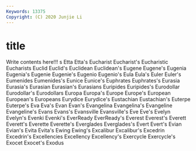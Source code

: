 ```yaml
---
Keywords: 13375
Copyright: (C) 2020 Junjie Li
---
```


# title

Write contents here!!!
s 
Etta 
Etta's 
Eucharist 
Eucharist's 
Eucharistic 
Eucharists 
Euclid 
Euclid's
Euclidean 
Euclidean's 
Eugene 
Eugene's 
Eugenia 
Eugenia's 
Eugenie 
Eugenie's 
Eugenio 
Eugenio's
Eula 
Eula's 
Euler 
Euler's 
Eumenides 
Eumenides's 
Eunice 
Eunice's 
Euphrates 
Euphrates's
Eurasia 
Eurasia's 
Eurasian 
Eurasian's 
Eurasians 
Euripides 
Euripides's 
Eurodollar 
Eurodollar's 
Eurodollars
Europa 
Europa's 
Europe 
Europe's 
European 
European's 
Europeans 
Eurydice 
Eurydice's 
Eustachian
Eustachian's 
Euterpe 
Euterpe's 
Eva 
Eva's 
Evan 
Evan's 
Evangelina 
Evangelina's 
Evangeline
Evangeline's 
Evans 
Evans's 
Evansville 
Evansville's 
Eve 
Eve's 
Evelyn 
Evelyn's 
Evenki
Evenki's 
EverReady 
EverReady's 
Everest 
Everest's 
Everett 
Everett's 
Everette 
Everette's 
Everglades
Everglades's 
Evert 
Evert's 
Evian 
Evian's 
Evita 
Evita's 
Ewing 
Ewing's 
Excalibur
Excalibur's 
Excedrin 
Excedrin's 
Excellencies 
Excellency 
Excellency's 
Exercycle 
Exercycle's 
Exocet 
Exocet's
Exodus 
